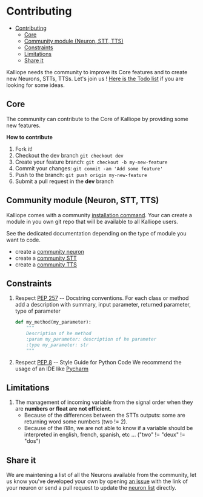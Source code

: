 # Contributing

- [Contributing](#contributing)
    - [Core](#core)
    - [Community module (Neuron, STT, TTS)](#community-module-neuron-stt-tts)
    - [Constraints](#constraints)
    - [Limitations](#limitations)
    - [Share it](#share-it)

Kalliope needs the community to improve its Core features and to create new Neurons, STTs, TTSs. Let's join us !
[Here is the Todo list](https://trello.com/b/H0TecLSi/kalliopecore) if you are looking for some ideas.

## Core

The community can contribute to the Core of Kalliope by providing some new features.

**How to contribute**

1. Fork it!
1. Checkout the dev branch `git checkout dev`
1. Create your feature branch: `git checkout -b my-new-feature`
1. Commit your changes: `git commit -am 'Add some feature'`
1. Push to the branch: `git push origin my-new-feature`
1. Submit a pull request in the **dev** branch

## Community module (Neuron, STT, TTS)

Kalliope comes with a community [installation command](kalliope_cli.md). Your can create a module in you own git repo that will be available to all Kalliope users.

See the dedicated documentation depending on the type of module you want to code.
- create a [community neuron](contributing/contribute_neuron.md)
- create a [community STT](contributing/contribute_stt.md)
- create a [community TTS](contributing/contribute_tts.md)


## Constraints

1. Respect [PEP 257](https://www.python.org/dev/peps/pep-0257/) -- Docstring conventions. For each class or method add a description with summary, input parameter, returned parameter,  type of parameter
    ```python
    def my_method(my_parameter):
        """
        Description of he method
        :param my_parameter: description of he parameter
        :type my_parameter: str
        """
    ```

1. Respect [PEP 8](https://www.python.org/dev/peps/pep-0008/) -- Style Guide for Python Code
We recommend the usage of an IDE like [Pycharm](https://www.jetbrains.com/pycharm/)

## Limitations

1. The management of incoming variable from the signal order when they are __numbers or float are not efficient__.
    - Because of the differences between the STTs outputs: some are returning word some numbers (two != 2).
    - Because of the i18n, we are not able to know if a variable should be  interpreted in english, french, spanish, etc ... ("two" != "deux" != "dos")


## Share it

We are maintening a list of all the Neurons available from the community, let us know you've developed your own by opening [an issue](../../issues) with the link of your neuron or send a pull request to update the [neuron list](neuron_list.md) directly.
